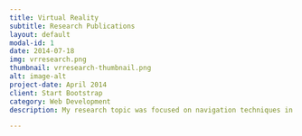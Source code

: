 ```yaml
---
title: Virtual Reality
subtitle: Research Publications
layout: default
modal-id: 1
date: 2014-07-18
img: vrresearch.png
thumbnail: vrresearch-thumbnail.png
alt: image-alt
project-date: April 2014
client: Start Bootstrap
category: Web Development
description: My research topic was focused on navigation techniques in virtual reality (VR), such as redirected walking.<br></p><h4 style="text-align:left; font-family:"Droid Serif"; font-style:Italic">Infinite Virtual Space Exploration Using Space Tiling and Perceivable Reset at Fixed Positions (ISMAR '22, Singapore)</h4><p style="font-family:Roboto Slab;">[<a href="https://ieeexplore.ieee.org/document/9995281">pdf</a>], [<a href="https://www.youtube.com/watch?v=AbkvBo55C9Q">Video</a>]</p><p style="text-align:left;">Reset-at-Fixed-Positions (RFP) eliminated abrupt reorientation tasks which annoy VR users by fixing the reset position. Using our method, the VR user can walk without sudden reorientation tasks and freely trigger the reset. RFP achieved lower motion sickness, negative affect, state anxiety, and a higher sense of immersion and presence than existing gain-based redirection methods.<br></p><h4 style="text-align:left; font-family:"Droid Serif"; font-style:Italic">Dynamic Optimal Space Partitioning for Redirected Walking in Multi-user Environment (SIGGRAPH '22 & ACM ToG '22, Vancouver, CA)</h4><p style="font-family:Roboto Slab;">[<a href="https://dl.acm.org/doi/abs/10.1145/3528223.3530113">pdf</a>], [<a href="https://www.youtube.com/watch?v=Vq7TRMC1cB4">Video</a>]</p><p style="text-align:left;">ABC</p>

---
```

